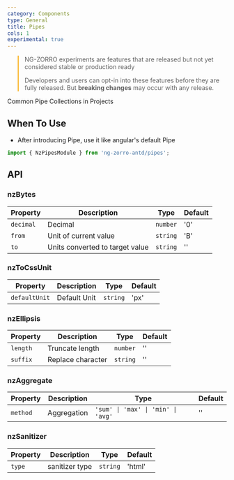 ```yaml
---
category: Components
type: General
title: Pipes
cols: 1
experimental: true
---
```


<blockquote style="border-color: #faad14;">
<p>NG-ZORRO experiments are features that are released but not yet considered stable or production ready</p>
<p>Developers and users can opt-in into these features before they are fully released. But <strong>breaking changes</strong> may occur with any release.</p>
</blockquote>

Common Pipe Collections in Projects

## When To Use

- After introducing Pipe, use it like angular's default Pipe

```ts
import { NzPipesModule } from 'ng-zorro-antd/pipes';
```

## API

### **nzBytes**

| Property  | Description                     | Type     | Default |
| --------- | ------------------------------- | -------- | ------- |
| `decimal` | Decimal                         | `number` | '0'     |
| `from`    | Unit of current value           | `string` | 'B'     |
| `to`      | Units converted to target value | `string` | ''      |

### **nzToCssUnit**

| Property      | Description  | Type     | Default |
| ------------- | ------------ | -------- | ------- |
| `defaultUnit` | Default Unit | `string` | 'px'    |

### **nzEllipsis**

| Property | Description       | Type     | Default |
| -------- | ----------------- | -------- | ------- |
| `length` | Truncate length   | `number` | ''      |
| `suffix` | Replace character | `string` | ''      |

### **nzAggregate**

| Property | Description | Type                               | Default |
| -------- | ----------- | ---------------------------------- | ------- |
| `method` | Aggregation | `'sum' \| 'max' \| 'min' \| 'avg'` | ''      |

### **nzSanitizer**

| Property | Description    | Type     | Default |
| -------- | -------------- | -------- | ------- |
| `type`   | sanitizer type | `string` | 'html'  |
